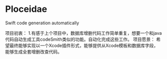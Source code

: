 # Ploceidae
Swift code generation automatically

项目初衷：
  1.有感于上个项目中，数据库增删代码工作简单重复，想要一个和java代码自动生成工具codeSmith类似的功能。自动化完成这些工作。
项目愿景：
  希望最终能够实现以一个Xcode插件形式，能够提供从Xcode模板和数据库字段，能够生成全套增删改查代码。
